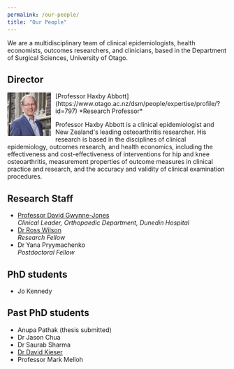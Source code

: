 ```yaml
---
permalink: /our-people/
title: "Our People"
---
```


We are a multidisciplinary team of clinical epidemiologists, health economists, outcomes researchers, and clinicians, based in the Department of Surgical Sciences, University of Otago.

## Director

<img src="/images/prof-haxby-abbott.jpeg" alt="Professor Haxby Abbott" style="float:left;margin-right:10px" width="100" height="100" />
[Professor Haxby Abbott](https://www.otago.ac.nz/dsm/people/expertise/profile/?id=797)  
*Research Professor*

<br>

Professor Haxby Abbott is a clinical epidemiologist and New Zealand's leading osteoarthritis researcher. His research is based in the disciplines of clinical epidemiology, outcomes research, and health economics, including the effectiveness and cost-effectiveness of interventions for hip and knee osteoarthritis, measurement properties of outcome measures in clinical practice and research, and the accuracy and validity of clinical examination procedures.

## Research Staff

* [Professor David Gwynne-Jones](https://www.otago.ac.nz/dsm-surgery/staff/expertise/profile/index.html?id=723)  
*Clinical Leader, Orthopaedic Department, Dunedin Hospital*
* [Dr Ross Wilson](https://www.otago.ac.nz/medical-school/people/expertise/profile/index.html?id=2457)  
*Research Fellow*
* Dr Yana Pryymachenko  
*Postdoctoral Fellow*

## PhD students

* Jo Kennedy

## Past PhD students

* Anupa Pathak (thesis submitted)
* Dr Jason Chua
* Dr Saurab Sharma
* [Dr David Kieser](https://www.otago.ac.nz/christchurch/departments/orthomsm/people/david-kieser.html)
* Professor Mark Melloh

